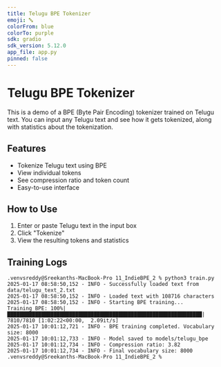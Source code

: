 ```yaml
---
title: Telugu BPE Tokenizer
emoji: 🔤
colorFrom: blue
colorTo: purple
sdk: gradio
sdk_version: 5.12.0
app_file: app.py
pinned: false
---
```


# Telugu BPE Tokenizer

This is a demo of a BPE (Byte Pair Encoding) tokenizer trained on Telugu text. You can input any Telugu text and see how it gets tokenized, along with statistics about the tokenization.

## Features

- Tokenize Telugu text using BPE
- View individual tokens
- See compression ratio and token count
- Easy-to-use interface

## How to Use

1. Enter or paste Telugu text in the input box
2. Click "Tokenize"
3. View the resulting tokens and statistics

## Training Logs

```
.venvsreddy@Sreekanths-MacBook-Pro 11_IndieBPE_2 % python3 train.py                                    
2025-01-17 08:58:50,152 - INFO - Successfully loaded text from data/telugu_text_2.txt
2025-01-17 08:58:50,152 - INFO - Loaded text with 108716 characters
2025-01-17 08:58:50,152 - INFO - Starting BPE training...
Training BPE: 100%|███████████████████████████████████████████████████████████████| 7810/7810 [1:02:22<00:00,  2.09it/s]
2025-01-17 10:01:12,721 - INFO - BPE training completed. Vocabulary size: 8000
2025-01-17 10:01:12,733 - INFO - Model saved to models/telugu_bpe
2025-01-17 10:01:12,734 - INFO - Compression ratio: 3.82
2025-01-17 10:01:12,734 - INFO - Final vocabulary size: 8000
.venvsreddy@Sreekanths-MacBook-Pro 11_IndieBPE_2 % 
```